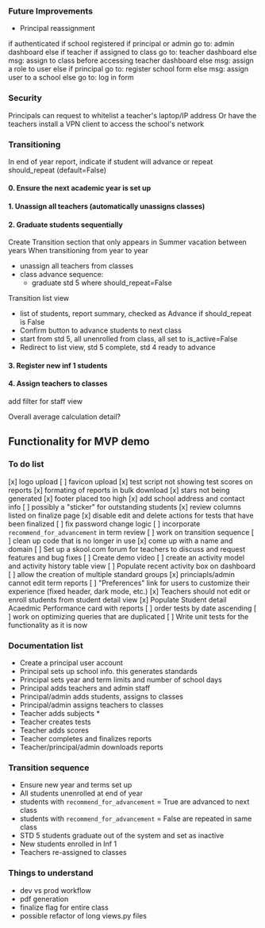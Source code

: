 ### Future Improvements
- Principal reassignment



if authenticated
    if school registered
        if principal or admin
            go to: admin dashboard
        else if teacher
            if assigned to class
                go to: teacher dashboard
            else 
                msg: assign to class before accessing teacher dashboard
        else
            msg: assign a role to user
     else
        if principal
            go to: register school form
        else
            msg: assign user to a school
else
    go to: log in form

### Security
Principals can request to whitelist a teacher's laptop/IP address
Or have the teachers install a VPN client to access the school's network

### Transitioning
In end of year report, indicate if student will advance or repeat 
should_repeat (default=False)

#### 0. Ensure the next academic year is set up

#### 1. Unassign all teachers (automatically unassigns classes)

#### 2. Graduate students sequentially
Create Transition section that only appears in Summer vacation between years
When transitioning from year to year
- unassign all teachers from classes
- class advance sequence:
    - graduate std 5 where should_repeat=False

Transition list view
- list of students, report summary, checked as Advance if should_repeat is False
- Confirm button to advance students to next class
- start from std 5, all unenrolled from class, all set to is_active=False
- Redirect to list view, std 5 complete, std 4 ready to advance

#### 3. Register new inf 1 students

#### 4. Assign teachers to classes

add filter for staff view

Overall average calculation detail?

## Functionality for MVP demo

### To do list

[x] logo upload
[ ] favicon upload
[x] test script not showing test scores on reports
[x] formating of reports in bulk download
    [x] stars not being generated
    [x] footer placed too high
    [x] add school address and contact info
    [ ] possibly a "sticker" for outstanding students
[x] review columns listed on finalize page
[x] disable edit and delete actions for tests that have been finalized
[ ] fix password change logic
[ ] incorporate `recommend_for_advancement` in term review
[ ] work on transition sequence
[ ] clean up code that is no longer in use
[x] come up with a name and domain
[ ] Set up a skool.com forum for teachers to discuss and request features and bug fixes
[ ] Create demo video
[ ] create an activity model and activity history table view
[ ] Populate recent activity box on dashboard
[ ] allow the creation of multiple standard groups
[x] princiapls/admin cannot edit term reports
[ ] "Preferences" link for users to customize their experience (fixed header, dark mode, etc.)
[x] Teachers should not edit or enroll students from student detail view
[x] Populate Student detail Acaedmic Performance card with reports
[ ] order tests by date ascending
[ ] work on optimizing queries that are duplicated
[ ] Write unit tests for the functionality as it is now

### Documentation list

- Create a principal user account
- Principal sets up school info. this generates standards
- Principal sets year and term limits and number of school days
- Principal adds teachers and admin staff
- Principal/admin adds students, assigns to classes
- Principal/admin assigns teachers to classes
- Teacher adds subjects *
- Teacher creates tests
- Teacher adds scores
- Teacher completes and finalizes reports
- Teacher/principal/admin downloads reports


### Transition sequence

- Ensure new year and terms set up
- All students unenrolled at end of year
- students with `recommend_for_advancement` = True are advanced to next class
- students with `recommend_for_advancement` = False are repeated in same class
- STD 5 students graduate out of the system and set as inactive
- New students enrolled in Inf 1
- Teachers re-assigned to classes

### Things to understand
- dev vs prod workflow
- pdf generation 
- finalize flag for entire class
- possible refactor of long views.py files
